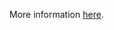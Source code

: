 More information [here](https://docs.prismacloud.io/en/enterprise-edition/policy-reference/aws-policies/aws-logging-policies/bc-aws-324).
